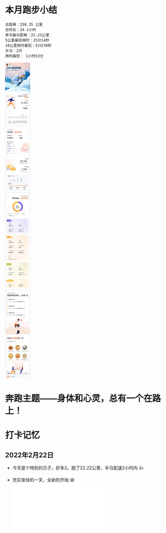 # 本月跑步小结
```
总距离：250.35 公里
总时长：24.1小时
单次最长距离：22.23公里
5公里最短用时：25分14秒
10公里用时最短：52分30秒
半马：2次
用时最短： 1小时53分
```

![2022年2月-运动月报](./月报_202202.jpg)

# 奔跑主题——身体和心灵，总有一个在路上！

# 打卡记忆
## 2022年2月22日
*  今天是个特别的日子，好多2。跑了22.22公里，半马配速2小时内 :+1:
-  充实愉快的一天，全新的开始 😅
![详细日志](./sport/d20220222.md)
